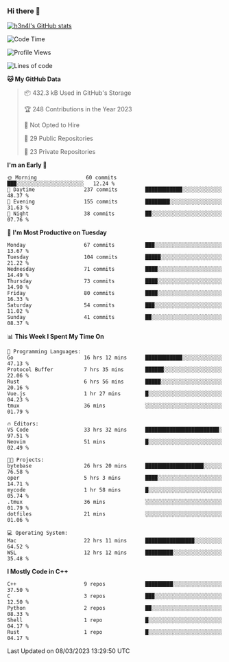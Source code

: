 ### Hi there 👋

[![h3n4l's GitHub stats](https://github-readme-stats.vercel.app/api?username=h3n4l&count_private=true&show_icons=true&theme=radical)](https://github.com/h3n4l/github-readme-stats)

<!--START_SECTION:waka-->
![Code Time](http://img.shields.io/badge/Code%20Time-1%2C022%20hrs%205%20mins-blue)

![Profile Views](http://img.shields.io/badge/Profile%20Views-2-blue)

![Lines of code](https://img.shields.io/badge/From%20Hello%20World%20I%27ve%20Written-1.7%20million%20lines%20of%20code-blue)

**🐱 My GitHub Data** 

> 📦 432.3 kB Used in GitHub's Storage 
 > 
> 🏆 248 Contributions in the Year 2023
 > 
> 🚫 Not Opted to Hire
 > 
> 📜 29 Public Repositories 
 > 
> 🔑 23 Private Repositories 
 > 
**I'm an Early 🐤** 

```text
🌞 Morning                60 commits          ███░░░░░░░░░░░░░░░░░░░░░░   12.24 % 
🌆 Daytime                237 commits         ████████████░░░░░░░░░░░░░   48.37 % 
🌃 Evening                155 commits         ████████░░░░░░░░░░░░░░░░░   31.63 % 
🌙 Night                  38 commits          ██░░░░░░░░░░░░░░░░░░░░░░░   07.76 % 
```
📅 **I'm Most Productive on Tuesday** 

```text
Monday                   67 commits          ███░░░░░░░░░░░░░░░░░░░░░░   13.67 % 
Tuesday                  104 commits         █████░░░░░░░░░░░░░░░░░░░░   21.22 % 
Wednesday                71 commits          ████░░░░░░░░░░░░░░░░░░░░░   14.49 % 
Thursday                 73 commits          ████░░░░░░░░░░░░░░░░░░░░░   14.90 % 
Friday                   80 commits          ████░░░░░░░░░░░░░░░░░░░░░   16.33 % 
Saturday                 54 commits          ███░░░░░░░░░░░░░░░░░░░░░░   11.02 % 
Sunday                   41 commits          ██░░░░░░░░░░░░░░░░░░░░░░░   08.37 % 
```


📊 **This Week I Spent My Time On** 

```text
💬 Programming Languages: 
Go                       16 hrs 12 mins      ████████████░░░░░░░░░░░░░   47.13 % 
Protocol Buffer          7 hrs 35 mins       ██████░░░░░░░░░░░░░░░░░░░   22.06 % 
Rust                     6 hrs 56 mins       █████░░░░░░░░░░░░░░░░░░░░   20.16 % 
Vue.js                   1 hr 27 mins        █░░░░░░░░░░░░░░░░░░░░░░░░   04.23 % 
tmux                     36 mins             ░░░░░░░░░░░░░░░░░░░░░░░░░   01.79 % 

🔥 Editors: 
VS Code                  33 hrs 32 mins      ████████████████████████░   97.51 % 
Neovim                   51 mins             █░░░░░░░░░░░░░░░░░░░░░░░░   02.49 % 

🐱‍💻 Projects: 
bytebase                 26 hrs 20 mins      ███████████████████░░░░░░   76.58 % 
oper                     5 hrs 3 mins        ████░░░░░░░░░░░░░░░░░░░░░   14.71 % 
mycode                   1 hr 58 mins        █░░░░░░░░░░░░░░░░░░░░░░░░   05.74 % 
.tmux                    36 mins             ░░░░░░░░░░░░░░░░░░░░░░░░░   01.79 % 
dotfiles                 21 mins             ░░░░░░░░░░░░░░░░░░░░░░░░░   01.06 % 

💻 Operating System: 
Mac                      22 hrs 11 mins      ████████████████░░░░░░░░░   64.52 % 
WSL                      12 hrs 12 mins      █████████░░░░░░░░░░░░░░░░   35.48 % 
```

**I Mostly Code in C++** 

```text
C++                      9 repos             █████████░░░░░░░░░░░░░░░░   37.50 % 
C                        3 repos             ███░░░░░░░░░░░░░░░░░░░░░░   12.50 % 
Python                   2 repos             ██░░░░░░░░░░░░░░░░░░░░░░░   08.33 % 
Shell                    1 repo              █░░░░░░░░░░░░░░░░░░░░░░░░   04.17 % 
Rust                     1 repo              █░░░░░░░░░░░░░░░░░░░░░░░░   04.17 % 
```




 Last Updated on 08/03/2023 13:29:50 UTC
<!--END_SECTION:waka-->

